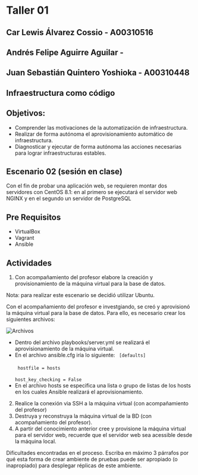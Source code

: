 # Taller 01

## Car Lewis Álvarez Cossio - A00310516
## Andrés Felipe Aguirre Aguilar - 
## Juan Sebastián Quintero Yoshioka - A00310448

## Infraestructura como código
## Objetivos:
- Comprender las motivaciones de la automatización de infraestructura.
- Realizar de forma autónoma el aprovisionamiento automático de infraestructura.
- Diagnosticar y ejecutar de forma autónoma las acciones necesarias para lograr infraestructuras estables.

## Escenario 02 (sesión en clase)

Con el fin de probar una aplicación web, se requieren montar dos servidores con CentOS 8.1: en al primero se ejecutará el servidor web NGINX y en el segundo un servidor de PostgreSQL

## Pre Requisitos

- VirtualBox
- Vagrant
- Ansible

## Actividades

1. Con acompañamiento del profesor elabore la creación y provisionamiento de la máquina virtual para la base de datos.

Nota: para realizar este escenario se decidió utilizar Ubuntu.

Con el acompañamiento del profesor e investgiando, se creó y aprovisionó la máquina virtual para la base de datos. Para ello, es necesario crear los siguientes archivos:

![Archivos](/taller01/imagenes/Archivos.png)

- Dentro del archivo playbooks/server.yml se realizará el aprovisionamiento de la máquina virtual.
- En el archivo ansible.cfg iría lo siguiente:
  <code> [defaults] </code> <br>
  <code> hostfile = hosts </code> <br>
  <code> host_key_checking = False </code>
- En el archivo hosts se especifica una lista o grupo de listas de los hosts en los cuales Ansible realizará el aprovisionamiento.

2. Realice la conexión via SSH a la máquina virtual (con acompañamiento del profesor)
3. Destruya y reconstruya la máquina virtual de la BD (con acompañamiento del profesor).
4. A partir del conocimiento anterior cree y provisione la máquina virtual para el servidor web, recuerde que el servidor web sea acessible desde la máquina local.

Dificultades encontradas en el proceso.
Escriba en máximo 3 párrafos por qué esta forma de crear ambiente de pruebas puede ser apropiado (o inapropiado) para desplegar réplicas de este ambiente.
